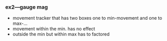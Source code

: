 ### ex2—gauge mag

* movement tracker that has two boxes one to min-movement and one to max-...
* movement within the min. has no effect
* outside the min but within max has to factored

####

